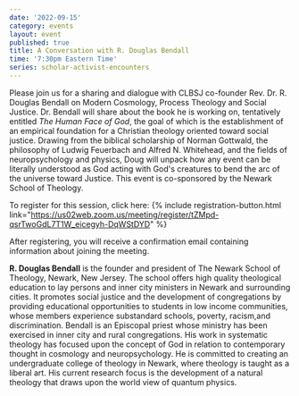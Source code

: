 ```yaml
---
date: '2022-09-15'
category: events
layout: event
published: true
title: A Conversation with R. Douglas Bendall
time: '7:30pm Eastern Time'
series: scholar-activist-encounters
---
```

Please join us for a sharing and dialogue with CLBSJ co-founder Rev. Dr. R. Douglas Bendall on Modern Cosmology, Process Theology and Social Justice. Dr. Bendall will share about the book he is working on, tentatively entitled _The Human Face of God_, the goal of which is the establishment of an empirical foundation for a Christian theology oriented toward social justice. Drawing from the biblical scholarship of Norman Gottwald, the philosophy of Ludwig Feuerbach and Alfred N. Whitehead, and the fields of neuropsychology and physics, Doug will unpack how any event can be literally understood as God acting with God's creatures to bend the arc of the universe toward Justice. This event is co-sponsored by the Newark School of Theology.

To register for this session, click here: {% include registration-button.html link="https://us02web.zoom.us/meeting/register/tZMpd-qsrTwoGdL7T1W_eicegyh-DqWStDYD" %}

After registering, you will receive a confirmation email containing information about joining the meeting.

**R. Douglas Bendall** is the founder and president of The Newark School of Theology, Newark, New Jersey. The school offers high quality theological education to lay persons and inner city ministers in Newark and surrounding cities. It promotes social justice and the development of congregations by providing educational opportunities to students in low income communities, whose members experience substandard schools, poverty, racism,and discrimination. Bendall is an Episcopal priest whose ministry has been exercised in inner city and rural congregations. His work in systematic theology has focused upon the concept of God in relation to contemporary thought in cosmology and neuropsychology. He is committed to creating an undergraduate college of theology in Newark, where theology is taught as a liberal art. His current research focus is the development of a natural theology that draws upon the world view of quantum physics.

